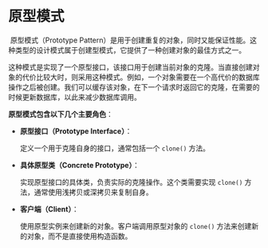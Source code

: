# 原型模式

​	原型模式（Prototype Pattern）是用于创建重复的对象，同时又能保证性能。这种类型的设计模式属于创建型模式，它提供了一种创建对象的最佳方式之一。

​	这种模式是实现了一个原型接口，该接口用于创建当前对象的克隆。当直接创建对象的代价比较大时，则采用这种模式。例如，一个对象需要在一个高代价的数据库操作之后被创建。我们可以缓存该对象，在下一个请求时返回它的克隆，在需要的时候更新数据库，以此来减少数据库调用。

**原型模式包含以下几个主要角色**：

- **原型接口（Prototype Interface）**：

  定义一个用于克隆自身的接口，通常包括一个 `clone()` 方法。

- **具体原型类（Concrete Prototype）**：

  实现原型接口的具体类，负责实际的克隆操作。这个类需要实现 `clone()` 方法，通常使用浅拷贝或深拷贝来复制自身。

- **客户端（Client）**：

  使用原型实例来创建新的对象。客户端调用原型对象的 `clone()` 方法来创建新的对象，而不是直接使用构造函数。